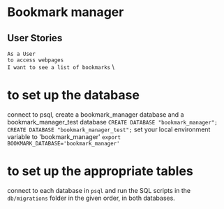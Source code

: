 # Bookmark manager 

## User Stories

`As a User` \
`to access webpages` \
`I want to see a list of bookmarks` \

# to set up the database

connect to psql, create a bookmark_manager database and a bookmark_manager_test database
`CREATE DATABASE "bookmark_manager";`
`CREATE DATABASE "bookmark_manager_test";`
set your local environment variable to 'bookmark_manager'
`export BOOKMARK_DATABASE='bookmark_manager'`

# to set up the appropriate tables

connect to each database in `psql` and run the SQL scripts in the `db/migrations` folder in the given order, in both databases.
